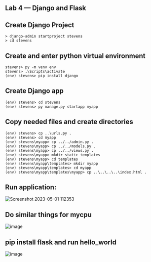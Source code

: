 ## Lab 4 — Django and Flask
## Create Django Project
```
> django-admin startproject stevens
> cd stevens 
```

## Create and enter python virtual environment
```
stevens> py -m venv env
stevens> .\Scripts\activate
(env) stevens> pip install django
```

## Create Django app
```
(env) stevens> cd stevens
(env) stevens> py manage.py startapp myapp
```

## Copy needed files and create directories
```
(env) stevens> cp ..\urls.py .
(env) stevens> cd myapp
(env) stevens\myapp> cp ../../admin.py .
(env) stevens\myapp> cp ../../models.py .
(env) stevens\myapp> cp ../../views.py .
(env) stevens\myapp> mkdir static templates
(env) stevens\myapp> cd templates
(env) stevens\myapp\templates> mkdir myapp
(env) stevens\myapp\templates> cd myapp
(env) stevens\myapp\templates\myapp> cp ..\..\..\..\index.html .
```
## Run application:
![Screenshot 2023-05-01 112353](https://user-images.githubusercontent.com/32028457/236642446-4e9b5ae9-e138-436a-99c0-02d36a69bebe.png)

## Do similar things for mycpu
![image](https://user-images.githubusercontent.com/32028457/236644158-c35bfd6d-e4e1-45e9-92df-9944e59d9f66.png)

## pip install flask and run hello_world
![image](https://user-images.githubusercontent.com/32028457/236644251-77a105a7-e64d-470a-8f7b-97aaf804c7f3.png)

